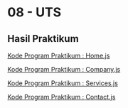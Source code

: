 # 08 - UTS

## Hasil Praktikum

[Kode Program Praktikum : Home.js](../../src/08_UTS/uts/src/pages/Home.js)

[Kode Program Praktikum : Company.js](../../src/08_UTS/uts/src/pages/Company.js)

[Kode Program Praktikum : Services.js](../../src/08_UTS/uts/src/pages/Services.js)

[Kode Program Praktikum : Contact.js](../../src/08_UTS/uts/src/pages/Contact.js)
